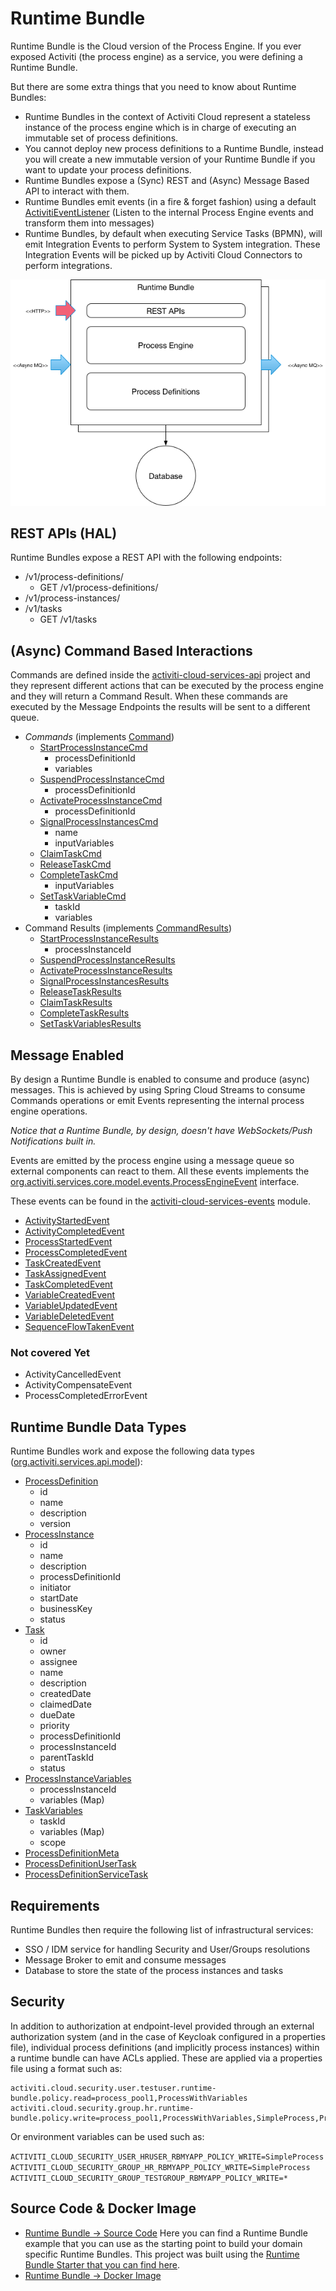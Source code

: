 # Runtime Bundle

Runtime Bundle is the Cloud version of the Process Engine. If you ever exposed Activiti \(the process engine\) as a service, you were defining a Runtime Bundle.

But there are some extra things that you need to know about Runtime Bundles:

* Runtime Bundles in the context of Activiti Cloud represent a stateless instance of the process engine which is in charge of executing an immutable set of process definitions.
* You cannot deploy new process definitions to a Runtime Bundle, instead you will create a new immutable version of your Runtime Bundle if you  want to update your process definitions.
* Runtime Bundles expose a \(Sync\) REST and \(Async\) Message Based API to interact with them.
* Runtime Bundles emit events \(in a fire & forget fashion\) using a default [ActivitiEventListener](https://github.com/Activiti/Activiti/blob/master/activiti-services/activiti-services-events/src/main/java/org/activiti/services/events/MessageProducerActivitiEventListener.java) \(Listen to the internal Process Engine events and transform them into messages\)
* Runtime Bundles, by default when executing Service Tasks \(BPMN\), will emit Integration Events to perform System to System integration. These Integration Events will be picked up by Activiti Cloud Connectors to perform integrations.

![](../../.gitbook/assets/runtimebundle.png)

## REST APIs \(HAL\)

Runtime Bundles expose a REST API with the following endpoints:

* /v1/process-definitions/
  * GET /v1/process-definitions/
* /v1/process-instances/
* /v1/tasks
  * GET /v1/tasks

## \(Async\) Command Based Interactions

Commands are defined inside the [activiti-cloud-services-api](https://github.com/Activiti/activiti-cloud-runtime-bundle-service/tree/develop/activiti-cloud-services-runtime-bundle/activiti-cloud-services-api) project and they represent different actions that can be executed by the process engine and they will return a Command Result. When these commands are executed by the Message Endpoints the results will be sent to a different queue.

* _Commands_ \(implements [Command](https://github.com/Activiti/activiti-cloud-runtime-bundle-service/blob/master/activiti-cloud-services-runtime-bundle/activiti-cloud-services-api/src/main/java/org/activiti/cloud/services/api/commands/Command.java)\)
  * [StartProcessInstanceCmd](https://github.com/Activiti/activiti-cloud-runtime-bundle-service/blob/master/activiti-cloud-services-runtime-bundle/activiti-cloud-services-api/src/main/java/org/activiti/cloud/services/api/commands/StartProcessInstanceCmd.java)
    * processDefinitionId
    * variables
  * [SuspendProcessInstanceCmd](https://github.com/Activiti/activiti-cloud-runtime-bundle-service/blob/master/activiti-cloud-services-runtime-bundle/activiti-cloud-services-api/src/main/java/org/activiti/cloud/services/api/commands/SuspendProcessInstanceCmd.java)
    * processDefinitionId
  * [ActivateProcessInstanceCmd](https://github.com/Activiti/activiti-cloud-runtime-bundle-service/blob/master/activiti-cloud-services-runtime-bundle/activiti-cloud-services-api/src/main/java/org/activiti/cloud/services/api/commands/ActivateProcessInstanceCmd.java)
    * processDefinitionId
  * [SignalProcessInstancesCmd](https://github.com/Activiti/activiti-cloud-runtime-bundle-service/blob/master/activiti-cloud-services-runtime-bundle/activiti-cloud-services-api/src/main/java/org/activiti/cloud/services/api/commands/SignalProcessInstancesCmd.java)
    * name
    * inputVariables
  * [ClaimTaskCmd](https://github.com/Activiti/activiti-cloud-runtime-bundle-service/blob/master/activiti-cloud-services-runtime-bundle/activiti-cloud-services-api/src/main/java/org/activiti/cloud/services/api/commands/ClaimTaskCmd.java)
  * [ReleaseTaskCmd](https://github.com/Activiti/activiti-cloud-runtime-bundle-service/blob/master/activiti-cloud-services-runtime-bundle/activiti-cloud-services-api/src/main/java/org/activiti/cloud/services/api/commands/ReleaseTaskCmd.java)
  * [CompleteTaskCmd](https://github.com/Activiti/activiti-cloud-runtime-bundle-service/blob/master/activiti-cloud-services-runtime-bundle/activiti-cloud-services-api/src/main/java/org/activiti/cloud/services/api/commands/CompleteTaskCmd.java)
    * inputVariables
  * [SetTaskVariableCmd](https://github.com/Activiti/activiti-cloud-runtime-bundle-service/blob/master/activiti-cloud-services-runtime-bundle/activiti-cloud-services-api/src/main/java/org/activiti/cloud/services/api/commands/SetTaskVariablesCmd.java)
    * taskId
    * variables
* Command Results \(implements [CommandResults](https://github.com/Activiti/activiti-cloud-runtime-bundle-service/blob/master/activiti-cloud-services-runtime-bundle/activiti-cloud-services-api/src/main/java/org/activiti/cloud/services/api/commands/results/CommandResults.java)\)
  * [StartProcessInstanceResults](https://github.com/Activiti/activiti-cloud-runtime-bundle-service/blob/master/activiti-cloud-services-runtime-bundle/activiti-cloud-services-api/src/main/java/org/activiti/cloud/services/api/commands/results/StartProcessInstanceResults.java)
    * processInstanceId
  * [SuspendProcessInstanceResults](https://github.com/Activiti/activiti-cloud-runtime-bundle-service/blob/master/activiti-cloud-services-runtime-bundle/activiti-cloud-services-api/src/main/java/org/activiti/cloud/services/api/commands/results/SuspendProcessInstanceResults.java)
  * [ActivateProcessInstanceResults](https://github.com/Activiti/activiti-cloud-runtime-bundle-service/blob/master/activiti-cloud-services-runtime-bundle/activiti-cloud-services-api/src/main/java/org/activiti/cloud/services/api/commands/results/ActivateProcessInstanceResults.java)
  * [SignalProcessInstancesResults](https://github.com/Activiti/activiti-cloud-runtime-bundle-service/blob/master/activiti-cloud-services-runtime-bundle/activiti-cloud-services-api/src/main/java/org/activiti/cloud/services/api/commands/results/SignalProcessInstancesResults.java)
  * [ReleaseTaskResults](https://github.com/Activiti/activiti-cloud-runtime-bundle-service/blob/master/activiti-cloud-services-runtime-bundle/activiti-cloud-services-api/src/main/java/org/activiti/cloud/services/api/commands/results/ReleaseTaskResults.java)
  * [ClaimTaskResults](https://github.com/Activiti/activiti-cloud-runtime-bundle-service/blob/master/activiti-cloud-services-runtime-bundle/activiti-cloud-services-api/src/main/java/org/activiti/cloud/services/api/commands/results/ClaimTaskResults.java)
  * [CompleteTaskResults](https://github.com/Activiti/activiti-cloud-runtime-bundle-service/blob/master/activiti-cloud-services-runtime-bundle/activiti-cloud-services-api/src/main/java/org/activiti/cloud/services/api/commands/results/CompleteTaskResults.java)
  * [SetTaskVariablesResults](https://github.com/Activiti/activiti-cloud-runtime-bundle-service/blob/master/activiti-cloud-services-runtime-bundle/activiti-cloud-services-api/src/main/java/org/activiti/cloud/services/api/commands/results/SetTaskVariablesResults.java)

## Message Enabled

By design a Runtime Bundle is enabled to consume and produce \(async\) messages. This is achieved by using Spring Cloud Streams to consume Commands operations or emit Events representing the internal process engine operations.

_Notice that a Runtime Bundle, by design, doesn't have WebSockets/Push Notifications built in._

Events are emitted by the process engine using a message queue so external components can react to them. All these events implements the [org.activiti.services.core.model.events.ProcessEngineEvent](https://github.com/Activiti/activiti-cloud-runtime-bundle-service/blob/master//activiti-cloud-services-runtime-bundle/activiti-cloud-services-api/src/main/java/org/activiti/cloud/services/api/events/ProcessEngineEvent.java) interface.

These events can be found in the [activiti-cloud-services-events](https://github.com/Activiti/activiti-cloud-runtime-bundle-service/blob/master/activiti-cloud-services-runtime-bundle/activiti-cloud-services-events/) module.

* [ActivityStartedEvent](https://github.com/Activiti/activiti-cloud-runtime-bundle-service/blob/master/activiti-cloud-services-runtime-bundle/activiti-cloud-services-events/src/main/java/org/activiti/cloud/services/events/ActivityStartedEvent.java)
* [ActivityCompletedEvent](https://github.com/Activiti/activiti-cloud-runtime-bundle-service/blob/master/activiti-cloud-services-runtime-bundle/activiti-cloud-services-events/src/main/java/org/activiti/cloud/services/events/ActivityCompletedEvent.java)
* [ProcessStartedEvent](https://github.com/Activiti/activiti-cloud-runtime-bundle-service/blob/master/activiti-cloud-services-runtime-bundle/activiti-cloud-services-events/src/main/java/org/activiti/cloud/services/events/ProcessStartedEvent.java)
* [ProcessCompletedEvent](https://github.com/Activiti/activiti-cloud-runtime-bundle-service/blob/master/activiti-cloud-services-runtime-bundle/activiti-cloud-services-events/src/main/java/org/activiti/cloud/services/events/ProcessCompletedEvent.java)
* [TaskCreatedEvent](https://github.com/Activiti/activiti-cloud-runtime-bundle-service/blob/master/activiti-cloud-services-runtime-bundle/activiti-cloud-services-events/src/main/java/org/activiti/cloud/services/events/TaskCreatedEvent.java)
* [TaskAssignedEvent](https://github.com/Activiti/activiti-cloud-runtime-bundle-service/blob/master/activiti-cloud-services-runtime-bundle/activiti-cloud-services-events/src/main/java/org/activiti/cloud/services/events/TaskAssignedEvent.java)
* [TaskCompletedEvent](https://github.com/Activiti/activiti-cloud-runtime-bundle-service/blob/master/activiti-cloud-services-runtime-bundle/activiti-cloud-services-events/src/main/java/org/activiti/cloud/services/events/TaskCompletedEvent.java)
* [VariableCreatedEvent](https://github.com/Activiti/activiti-cloud-runtime-bundle-service/blob/master/activiti-cloud-services-runtime-bundle/activiti-cloud-services-events/src/main/java/org/activiti/cloud/services/events/VariableCreatedEvent.java)
* [VariableUpdatedEvent](https://github.com/Activiti/activiti-cloud-runtime-bundle-service/blob/master/activiti-cloud-services-runtime-bundle/activiti-cloud-services-events/src/main/java/org/activiti/cloud/services/events/VariableUpdatedEvent.java)
* [VariableDeletedEvent](https://github.com/Activiti/activiti-cloud-runtime-bundle-service/blob/master/activiti-cloud-services-runtime-bundle/activiti-cloud-services-events/src/main/java/org/activiti/cloud/services/events/VariableDeletedEvent.java)
* [SequenceFlowTakenEvent](https://github.com/Activiti/activiti-cloud-runtime-bundle-service/blob/master/activiti-cloud-services-runtime-bundle/activiti-cloud-services-api/src/main/java/org/activiti/cloud/services/events/SequenceFlowTakenEvent.java)

### Not covered Yet

* ActivityCancelledEvent
* ActivityCompensateEvent
* ProcessCompletedErrorEvent

## Runtime Bundle Data Types

Runtime Bundles work and expose the following data types \([org.activiti.services.api.model](https://github.com/Activiti/activiti-cloud-runtime-bundle-service/tree/develop/activiti-cloud-services-runtime-bundle/activiti-cloud-services-api/src/main/java/org/activiti/cloud/services/api/model)\):

* [ProcessDefinition](https://github.com/Activiti/activiti-cloud-runtime-bundle-service/blob/master/activiti-cloud-services-runtime-bundle/activiti-cloud-services-api/src/main/java/org/activiti/cloud/services/api/model/ProcessDefinition.java)
  * id
  * name
  * description
  * version
* [ProcessInstance](https://github.com/Activiti/activiti-cloud-runtime-bundle-service/blob/master/activiti-cloud-services-runtime-bundle/activiti-cloud-services-api/src/main/java/org/activiti/cloud/services/api/model/ProcessInstance.java)
  * id
  * name
  * description
  * processDefinitionId
  * initiator
  * startDate
  * businessKey
  * status
* [Task](https://github.com/Activiti/activiti-cloud-runtime-bundle-service/blob/master/activiti-cloud-services-runtime-bundle/activiti-cloud-services-api/src/main/java/org/activiti/cloud/services/api/model/Task.java)
  * id
  * owner
  * assignee
  * name
  * description
  * createdDate
  * claimedDate
  * dueDate
  * priority
  * processDefinitionId
  * processInstanceId
  * parentTaskId
  * status
* [ProcessInstanceVariables](https://github.com/Activiti/activiti-cloud-runtime-bundle-service/blob/master/activiti-cloud-services-runtime-bundle/activiti-cloud-services-api/src/main/java/org/activiti/cloud/services/api/model/ProcessInstanceVariables.java)
  * processInstanceId
  * variables \(Map\)
* [TaskVariables](https://github.com/Activiti/activiti-cloud-runtime-bundle-service/blob/master/activiti-cloud-services-runtime-bundle/activiti-cloud-services-api/src/main/java/org/activiti/cloud/services/api/model/TaskVariables.java)
  * taskId
  * variables \(Map\)
  * scope
* [ProcessDefinitionMeta](https://github.com/Activiti/activiti-cloud-runtime-bundle-service/blob/master/activiti-cloud-services-runtime-bundle/activiti-cloud-services-api/src/main/java/org/activiti/cloud/services/api/model/ProcessDefinitionMeta.java)
* [ProcessDefinitionUserTask](https://github.com/Activiti/activiti-cloud-runtime-bundle-service/blob/master/activiti-cloud-services-runtime-bundle/activiti-cloud-services-api/src/main/java/org/activiti/cloud/services/api/model/ProcessDefinitionUserTask.java)
* [ProcessDefinitionServiceTask](https://github.com/Activiti/activiti-cloud-runtime-bundle-service/blob/master/activiti-cloud-services-runtime-bundle/activiti-cloud-services-api/src/main/java/org/activiti/cloud/services/api/model/ProcessDefinitionServiceTask.java)

## Requirements

Runtime Bundles then require the following list of infrastructural services:

* SSO / IDM service for handling Security and User/Groups resolutions
* Message Broker to emit and consume messages
* Database to store the state of the process instances and tasks

## Security

In addition to authorization at endpoint-level provided through an external authorization system \(and in the case of Keycloak configured in a properties file\), individual process definitions \(and implicitly process instances\) within a runtime bundle can have ACLs applied. These are applied via a properties file using a format such as:

```text
activiti.cloud.security.user.testuser.runtime-bundle.policy.read=process_pool1,ProcessWithVariables
activiti.cloud.security.group.hr.runtime-bundle.policy.write=process_pool1,ProcessWithVariables,SimpleProcess,ProcessWithVariables2,ProcessWithBoundarySignal
```

Or environment variables can be used such as:

`ACTIVITI_CLOUD_SECURITY_USER_HRUSER_RBMYAPP_POLICY_WRITE=SimpleProcess` `ACTIVITI_CLOUD_SECURITY_GROUP_HR_RBMYAPP_POLICY_WRITE=SimpleProcess` `ACTIVITI_CLOUD_SECURITY_GROUP_TESTGROUP_RBMYAPP_POLICY_WRITE=*`

## Source Code & Docker Image

* [Runtime Bundle -&gt; Source Code](https://github.com/activiti/activiti-cloud-runtime-bundle) Here you can find a Runtime Bundle example that you can use as the starting point to build your domain specific Runtime Bundles. This project was built using the [Runtime Bundle Starter that you can find here](https://github.com/Activiti/activiti-cloud-runtime-bundle-service/tree/develop/activiti-cloud-starter-runtime-bundle).
* [Runtime Bundle -&gt; Docker Image](https://hub.docker.com/r/activiti/activiti-cloud-runtime-bundle/)

